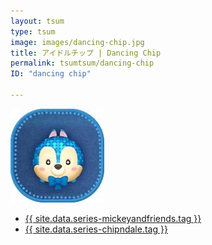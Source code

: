 ```yaml
---
layout: tsum
type: tsum
image: images/dancing-chip.jpg
title: アイドルチップ | Dancing Chip
permalink: tsumtsum/dancing-chip
ID: "dancing chip"

---
```

<img class="ui image" src="../images/dancing-chip.jpg">

* <a href="{{ site.data.series-mickeyandfriends.url }}">{{ site.data.series-mickeyandfriends.tag }}</a>
* <a href="{{ site.data.series-chipndale.url }}">{{ site.data.series-chipndale.tag }}</a>
